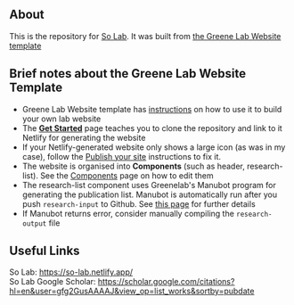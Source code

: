 ## About
This is the repository for [So Lab](https://so-lab.netlify.app/). It was built from [the Greene Lab Website template](https://github.com/greenelab/lab-website-template)

## Brief notes about the Greene Lab Website Template
- Greene Lab Website template has [instructions](https://github.com/greenelab/lab-website-template#documentation) on how to use it to build your own lab website
- The [**Get Started**](https://github.com/greenelab/lab-website-template/wiki/Get-Started) page teaches you to clone the repository and link to it Netlify for generating the website
- If your Netlify-generated website only shows a large icon (as was in my case), follow the [Publish your site](https://github.com/greenelab/lab-website-template/wiki/Get-Started#publish-your-site) instructions to fix it.
- The website is organised into **Components** (such as header, research-list). See the [Components](https://github.com/greenelab/lab-website-template/wiki/Components) page on how to edit them
- The research-list component uses Greenelab's Manubot program for generating the publication list. Manubot is automatically run after you push `research-input` to Github. See [this page](https://github.com/greenelab/lab-website-template/wiki/Basic-Editing#generate-citations) for further details
- If Manubot returns error, consider manually compiling the `research-output` file

## Useful Links
So Lab: https://so-lab.netlify.app/  
So Lab Google Scholar: https://scholar.google.com/citations?hl=en&user=gfg2GusAAAAJ&view_op=list_works&sortby=pubdate
